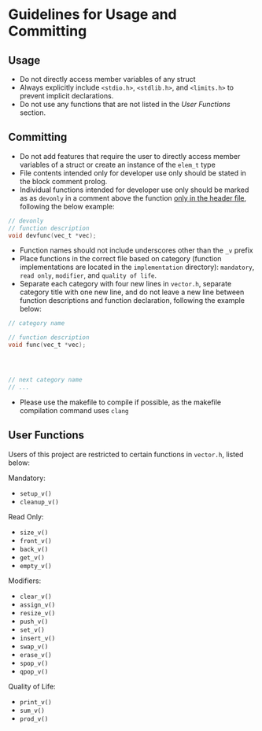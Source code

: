 Guidelines for Usage and Committing
==================================

## Usage
* Do not directly access member variables of any struct
* Always explicitly include ```<stdio.h>```, ```<stdlib.h>```, and ```<limits.h>``` to prevent implicit declarations.
* Do not use any functions that are not listed in the <i>User Functions</i> section.

## Committing
* Do not add features that require the user to directly access member variables of a struct or create an instance of the ```elem_t``` type
* File contents intended only for developer use only should be stated in the block comment prolog.
* Individual functions intended for developer use only should be marked as as ```devonly``` in a comment above the function <u>only in the header file</u>, following the below example:
```c
// devonly
// function description
void devfunc(vec_t *vec);
```
* Function names should not include underscores other than the ```_v``` prefix
* Place functions in the correct file based on category (function implementations are located in the ```implementation``` directory): ```mandatory```, ```read only```, ```modifier```, and ```quality of life```.
* Separate each category with four new lines in ```vector.h```, separate category title with one new line, and do not leave a new line between function descriptions and function declaration, following the example below:
```c
// category name

// function description
void func(vec_t *vec);




// next category name
// ...
```
* Please use the makefile to compile if possible, as the makefile compilation command uses ```clang```

## User Functions
Users of this project are restricted to certain functions in ```vector.h```, listed below:

Mandatory:
* ```setup_v()```
* ```cleanup_v()```

Read Only:
* ```size_v()```
* ```front_v()```
* ```back_v()```
* ```get_v()```
* ```empty_v()```

Modifiers:
* ```clear_v()```
* ```assign_v()```
* ```resize_v()```
* ```push_v()```
* ```set_v()```
* ```insert_v()```
* ```swap_v()```
* ```erase_v()```
* ```spop_v()```
* ```qpop_v()```

Quality of Life:
* ```print_v()```
* ```sum_v()```
* ```prod_v()```

